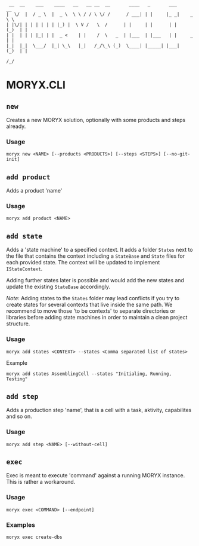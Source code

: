      __  __    ___    ____   __   __ __  __       ____   _       ___        __  
    |  \/  |  / _ \  |  _ \  \ \ / / \ \/ /      / ___| | |     |_ _|    _  \ \  
    | |\/| | | | | | | |_) |  \ V /   \  /      | |     | |      | |    (_)  | |  
    | |  | | | |_| | |  _ <    | |    /  \   _  | |___  | |___   | |     _   | |  
    |_|  |_|  \___/  |_| \_\   |_|   /_/\_\ (_)  \____| |_____| |___|   (_)  | |  
                                                                            /_/  

# MORYX.CLI

## `new`

Creates a new MORYX solution, optionally with some products and steps already. 

### Usage
    
    moryx new <NAME> [--products <PRODUCTS>] [--steps <STEPS>] [--no-git-init]


## `add product`

Adds a product 'name'

### Usage

    moryx add product <NAME>


## `add state`

Adds a 'state machine' to a specified context. It adds a folder `States` next
to the file that contains the context including a `StateBase` and `State` files
for each provided state. The context will be updated to implement `IStateContext`.

Adding further states later is possible and would add the new states and update
the existing `StateBase` accordingly.

_Note_: Adding states to the `States` folder may lead conflicts if you try to 
create states for several contexts that live inside the same path. We recommend
to move those 'to be contexts' to separate directories or libraries before
adding state machines in order to maintain a clean project structure.


### Usage

    moryx add states <CONTEXT> --states <Comma separated list of states>

Example

    moryx add states AssemblingCell --states "Initialing, Running, Testing"


 
## `add step`

Adds a production step 'name', that is a cell with a task, aktivity, capabilites
and so on.

### Usage

    moryx add step <NAME> [--without-cell]


## `exec` 

Exec is meant to execute 'command' against a running MORYX instance. 
This is rather a workaround. 

### Usage

    moryx exec <COMMAND> [--endpoint]

### Examples

    moryx exec create-dbs
